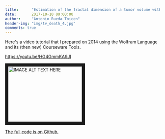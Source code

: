 ```yaml
---
title:      "Estimation of the fractal dimension of a tumor volume with 3D box counting"
date:       2017-10-10 00:00:00
author:     "Antonio Rueda Toicen"
header-img: "img/tv_death_4.jpg"
comments: true
---
```


Here's a video tutorial that I prepared on 2014 using the Wolfram Language and its 
(then new) Courseware Tools. 

<https://youtu.be/HG4GmmKA9JI>

<a href="http://www.youtube.com/watch?feature=player_embedded&v=HG4GmmKA9JI
" target="_blank"><img src="http://img.youtube.com/vi/HG4GmmKA9JI/0.jpg" 
alt="IMAGE ALT TEXT HERE" width="240" height="180" border="10" /></a>

[The full code is on Github.](https://github.com/andandandand/fractal-dimension-of-brain-tumors-w-box-counting-algo "Wolfram Language repository for the tutorial")


